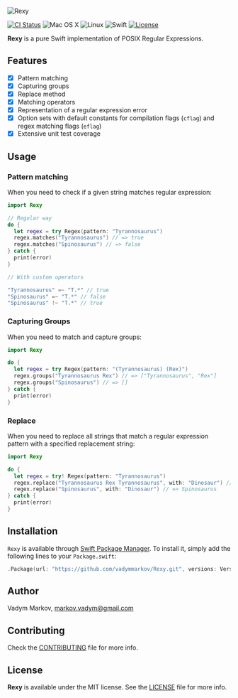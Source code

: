 ![Rexy](https://github.com/vadymmarkov/Rexy/blob/master/Images/RexyPresentation.png)

[![CI Status](http://img.shields.io/travis/vadymmarkov/Rexy.svg?style=flat)](https://travis-ci.org/vadymmarkov/Rexy)
![Mac OS X](https://img.shields.io/badge/os-Mac%20OS%20X-green.svg?style=flat)
![Linux](https://img.shields.io/badge/os-linux-green.svg?style=flat)
![Swift](https://img.shields.io/badge/%20in-swift%203.0-orange.svg)
[![License](http://img.shields.io/badge/license-MIT-brightgreen.svg)](http://opensource.org/licenses/MIT)

**Rexy** is a pure Swift implementation of POSIX Regular Expressions.

## Features

- [x] Pattern matching
- [x] Capturing groups
- [x] Replace method
- [x] Matching operators
- [x] Representation of a regular expression error
- [x] Option sets with default constants for compilation flags (`cflag`) and regex matching flags (`eflag`)
- [x] Extensive unit test coverage

## Usage

### Pattern matching

When you need to check if a given string matches regular expression:

```swift
import Rexy

// Regular way
do {
  let regex = try Regex(pattern: "Tyrannosaurus")
  regex.matches("Tyrannosaurus") // => true
  regex.matches("Spinosaurus") // => false
} catch {
  print(error)
}

// With custom operators

"Tyrannosaurus" =~ "T.*" // true
"Spinosaurus" =~ "T.*" // false
"Spinosaurus" !~ "T.*" // true
```

### Capturing Groups

When you need to match and capture groups:

```swift
import Rexy

do {
  let regex = try Regex(pattern: "(Tyrannosaurus) (Rex)")
  regex.groups("Tyrannosaurus Rex") // => ["Tyrannosaurus", "Rex"]
  regex.groups("Spinosaurus") // => []
} catch {
  print(error)
}
```

### Replace

When you need to replace all strings that match a regular expression pattern
with a specified replacement string:

```swift
import Rexy

do {
  let regex = try! Regex(pattern: "Tyrannosaurus")
  regex.replace("Tyrannosaurus Rex Tyrannosaurus", with: "Dinosaur") // => "Dinosaur Rex Dinosaur"
  regex.replace("Spinosaurus", with: "Dinosaur") // => Spinosaurus
} catch {
  print(error)
}
```

## Installation

`Rexy` is available through [Swift Package Manager](https://github.com/apple/swift-package-manager).
To install it, simply add the following lines to your `Package.swift`:

```swift
.Package(url: "https://github.com/vadymmarkov/Rexy.git", versions: Version(0,1,0)..<Version(1,0,0))
```

## Author

Vadym Markov, markov.vadym@gmail.com

## Contributing

Check the [CONTRIBUTING](https://github.com/vadymmarkov/Rexy/blob/master/CONTRIBUTING.md)
file for more info.

## License

**Rexy** is available under the MIT license. See the [LICENSE](https://github.com/vadymmarkov/Rexy/blob/master/LICENSE.md) file for more info.
